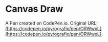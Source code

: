 # Canvas Draw

A Pen created on CodePen.io. Original URL: [https://codepen.io/pyrografix/pen/ORWwoL](https://codepen.io/pyrografix/pen/ORWwoL).

